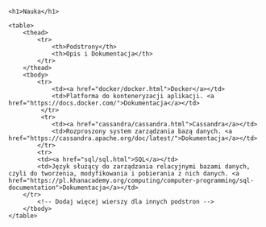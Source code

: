 <html lang="en">
<head>
    <meta charset="UTF-8">
    <meta name="viewport" content="width=device-width, initial-scale=1.0">
    <title>Nauka</title>
    <link rel="stylesheet" href="style.css">
    <link rel="stylesheet" href="https://fonts.googleapis.com/css2?family=Roboto:wght@400;700&family=Roboto+Mono:wght@400;700&display=swap">

</head>
<body>

    <h1>Nauka</h1>

    <table>
        <thead>
            <tr>
                <th>Podstrony</th>
                <th>Opis i Dokumentacja</th>
            </tr>
        </thead>
        <tbody>
            <tr>
                <td><a href="docker/docker.html">Docker</a></td>
                <td>Platforma do konteneryzacji aplikacji. <a href="https://docs.docker.com/">Dokumentacja</a></td>
             </tr>
             <tr>    
                <td><a href="cassandra/cassandra.html">Cassandra</a></td>
                <td>Rozproszony system zarządzania bazą danych. <a href="https://cassandra.apache.org/doc/latest/">Dokumentacja</a></td>
            </tr>
            <tr>    
            <td><a href="sql/sql.html">SQL</a></td>
            <td>Język służący do zarządzania relacyjnymi bazami danych, czyli do tworzenia, modyfikowania i pobierania z nich danych. <a href="https://pl.khanacademy.org/computing/computer-programming/sql-documentation">Dokumentacja</a></td>
        </tr>
            <!-- Dodaj więcej wierszy dla innych podstron -->
        </tbody>
    </table>

</body>
</html>
